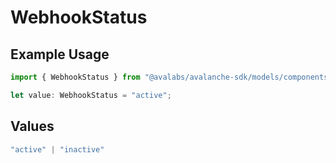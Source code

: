 # WebhookStatus

## Example Usage

```typescript
import { WebhookStatus } from "@avalabs/avalanche-sdk/models/components";

let value: WebhookStatus = "active";
```

## Values

```typescript
"active" | "inactive"
```